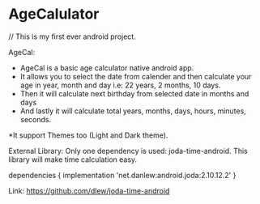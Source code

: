# AgeCalulator

// This is my first ever android project.

AgeCal:
* AgeCal is a basic age calculator native android app.
* It allows you to select the date from calender and then calculate your age in year, month and day i.e: 22 years, 2 months, 10 days.
* Then it will calculate next birthday from selected date in months and days
* And lastly it will calculate total years, months, days, hours, minutes, seconds.

*It support Themes too (Light and Dark theme).

External Library:
Only one dependency is used: joda-time-android.
This library will make time calculation easy. 

dependencies {
implementation 'net.danlew:android.joda:2.10.12.2'
}

Link: https://github.com/dlew/joda-time-android
